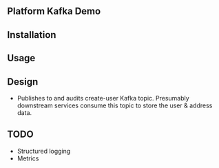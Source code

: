 Platform Kafka Demo
------
## Installation

## Usage

## Design
* Publishes to and audits create-user Kafka topic. Presumably downstream services
consume this topic to store the user & address data.
  
## TODO
* Structured logging
* Metrics